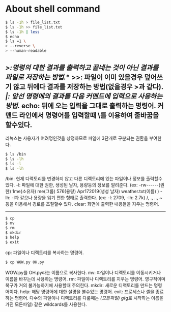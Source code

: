 # About shell command
```sh
$ ls -1h > file_list.txt
$ ls -1h >> file_list.txt
$ ls -1h | less
$ echo
$ ls =1 \
> --reverse \
> --human-readable
```
*>:명령의 대한 결과를 출력하고 끝네는 것이 아닌 결과를 파일로 저장하는 방법.**
**>>: 파일이 이미 있을경우 덮어쓰기 않고 뒤에다 결과를 저장하는 방법(없을경우 >과 같다).**
***|: 앞선 명령에의 결과를 다음 커맨드에 입력으로 사용하는 방법.***
echo: 뒤에 오는 입력을 그대로 출력하는 명령어.
커맨드 라인에서 명령어를 입력할때 \를 이용하여 줄바꿈을 할수있다.
---
리눅스는 사용자가 여려명인것을 상정하므로 파일에 3단개로 구분되는 권환을 부여한다.

```sh
$ ls /bin
$ ls -lh
$ ls -l
$ ls -lh
```

/bin: 현제 디랙토리를 변경하지 않고 다른 디랙토리에 있는 파일이나 정보를 출력할수있다.
-l: 파일에 대한 권한, 생성된 날자, 용량등의 정보를 알려준다.
(ex:
-rw------(권한)  1me(소유자)  me(그룹)  576(용량)  Apr172019(생성 날자)    weather.txt(이름)
)
-lh: -l과 같으나 용량을 읽기 편한 형태로 출력한다.
(ex: -l: 2709, -lh: 2.7k)
/, ., .., ~ 등을 이용해서 경로를 조절할수 있다.
clear: 화면에 출력한 내용들을 지우는 명령어.

---
```sh
$ cp
$ mv
$ rm
$ mkdir
$ help
$ exit
```
cp: 파일이나 디랙토리를 복사하는 명령어.
```sh
$ cp WOW.py OH.py
```
WOW.py를 OH.py라는 이름으로 복사한다.
mv: 파일이나 디랙토리를 이동시키거나 이름을 바꾸는데 사용하는 명령어.
rm: 파일이나 디랙토리를 지우는 명령어. 영구적이며 복구가 거의 불가능하기에 사용할때 주의한다.
mkdir: 새로운 디랙토리를 만드는 명령어이다.
help: 해당 명령어에 대한 설명을 볼수있는 명령어.
exit: 프로세스나 셸을 종료하는 명령어.
다수의 파일이나 디랙토리를 다룰때는 *(모든파일) g*(g로 시작하는 이름을 가진 모든파일) 같은 wildcards를 사용한다.
